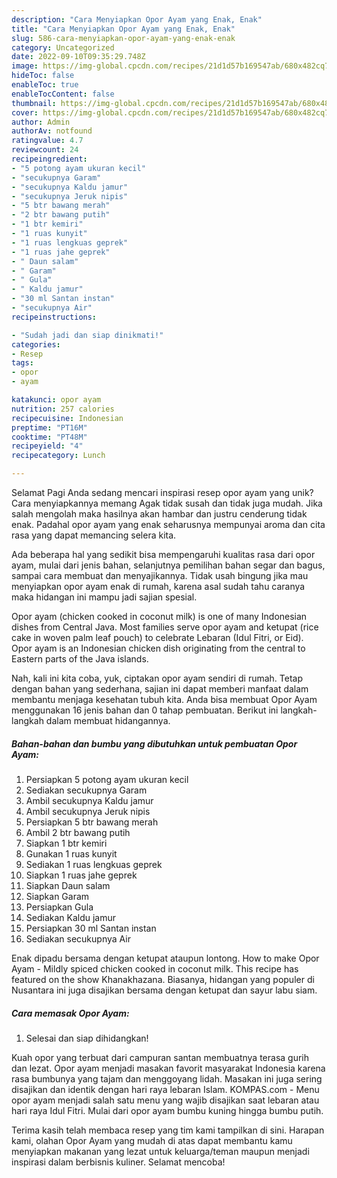 ```yaml
---
description: "Cara Menyiapkan Opor Ayam yang Enak, Enak"
title: "Cara Menyiapkan Opor Ayam yang Enak, Enak"
slug: 586-cara-menyiapkan-opor-ayam-yang-enak-enak
category: Uncategorized
date: 2022-09-10T09:35:29.748Z
image: https://img-global.cpcdn.com/recipes/21d1d57b169547ab/680x482cq70/opor-ayam-foto-resep-utama.jpg
hideToc: false
enableToc: true
enableTocContent: false
thumbnail: https://img-global.cpcdn.com/recipes/21d1d57b169547ab/680x482cq70/opor-ayam-foto-resep-utama.jpg
cover: https://img-global.cpcdn.com/recipes/21d1d57b169547ab/680x482cq70/opor-ayam-foto-resep-utama.jpg
author: Admin
authorAv: notfound
ratingvalue: 4.7
reviewcount: 24
recipeingredient:
- "5 potong ayam ukuran kecil"
- "secukupnya Garam"
- "secukupnya Kaldu jamur"
- "secukupnya Jeruk nipis"
- "5 btr bawang merah"
- "2 btr bawang putih"
- "1 btr kemiri"
- "1 ruas kunyit"
- "1 ruas lengkuas geprek"
- "1 ruas jahe geprek"
- " Daun salam"
- " Garam"
- " Gula"
- " Kaldu jamur"
- "30 ml Santan instan"
- "secukupnya Air"
recipeinstructions:

- "Sudah jadi dan siap dinikmati!"
categories:
- Resep
tags:
- opor
- ayam

katakunci: opor ayam 
nutrition: 257 calories
recipecuisine: Indonesian
preptime: "PT16M"
cooktime: "PT48M"
recipeyield: "4"
recipecategory: Lunch

---
```



Selamat Pagi Anda sedang mencari inspirasi resep opor ayam yang unik? Cara menyiapkannya memang Agak tidak susah dan tidak juga mudah. Jika salah mengolah maka hasilnya akan hambar dan justru cenderung tidak enak. Padahal opor ayam yang enak seharusnya mempunyai aroma dan cita rasa yang dapat memancing selera kita.


Ada beberapa hal yang sedikit bisa mempengaruhi kualitas rasa dari opor ayam, mulai dari jenis bahan, selanjutnya pemilihan bahan segar dan bagus, sampai cara membuat dan menyajikannya. Tidak usah bingung jika mau menyiapkan opor ayam enak di rumah, karena asal sudah tahu caranya maka hidangan ini mampu jadi sajian spesial.

Opor ayam (chicken cooked in coconut milk) is one of many Indonesian dishes from Central Java. Most families serve opor ayam and ketupat (rice cake in woven palm leaf pouch) to celebrate Lebaran (Idul Fitri, or Eid). Opor ayam is an Indonesian chicken dish originating from the central to Eastern parts of the Java islands.


Nah, kali ini kita coba, yuk, ciptakan opor ayam sendiri di rumah. Tetap dengan bahan yang sederhana, sajian ini dapat memberi manfaat dalam membantu menjaga kesehatan tubuh kita. Anda bisa membuat Opor Ayam menggunakan 16 jenis bahan dan 0 tahap pembuatan. Berikut ini langkah-langkah dalam membuat hidangannya.

<!--inarticleads1-->

##### Bahan-bahan dan bumbu yang dibutuhkan untuk pembuatan Opor Ayam:

1. Persiapkan 5 potong ayam ukuran kecil
1. Sediakan secukupnya Garam
1. Ambil secukupnya Kaldu jamur
1. Ambil secukupnya Jeruk nipis
1. Persiapkan 5 btr bawang merah
1. Ambil 2 btr bawang putih
1. Siapkan 1 btr kemiri
1. Gunakan 1 ruas kunyit
1. Sediakan 1 ruas lengkuas geprek
1. Siapkan 1 ruas jahe geprek
1. Siapkan  Daun salam
1. Siapkan  Garam
1. Persiapkan  Gula
1. Sediakan  Kaldu jamur
1. Persiapkan 30 ml Santan instan
1. Sediakan secukupnya Air


Enak dipadu bersama dengan ketupat ataupun lontong. How to make Opor Ayam - Mildly spiced chicken cooked in coconut milk. This recipe has featured on the show Khanakhazana. Biasanya, hidangan yang populer di Nusantara ini juga disajikan bersama dengan ketupat dan sayur labu siam. 

<!--inarticleads2-->

##### Cara memasak Opor Ayam:


1. Selesai dan siap dihidangkan!

Kuah opor yang terbuat dari campuran santan membuatnya terasa gurih dan lezat. Opor ayam menjadi masakan favorit masyarakat Indonesia karena rasa bumbunya yang tajam dan menggoyang lidah. Masakan ini juga sering disajikan dan identik dengan hari raya lebaran Islam. KOMPAS.com - Menu opor ayam menjadi salah satu menu yang wajib disajikan saat lebaran atau hari raya Idul Fitri. Mulai dari opor ayam bumbu kuning hingga bumbu putih. 

Terima kasih telah membaca resep yang tim kami tampilkan di sini. Harapan kami, olahan Opor Ayam yang mudah di atas dapat membantu kamu menyiapkan makanan yang lezat untuk keluarga/teman maupun menjadi inspirasi dalam berbisnis kuliner. Selamat mencoba!
